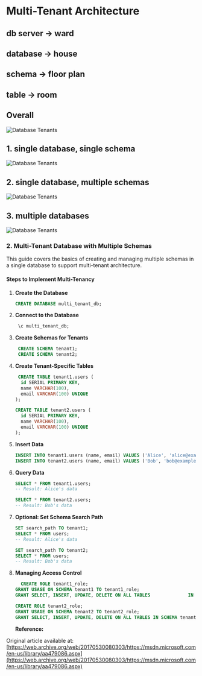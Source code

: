 # Multi-Tenant Architecture
## db server -> ward
## database -> house
## schema -> floor plan
## table -> room
## Overall

![Database Tenants](https://i.postimg.cc/VLjVRn21/multi-tenant.jpg)

## 1. single database, single schema

![Database Tenants](https://i.postimg.cc/Y9kLBcbh/singal-db-singal-schema.png)

## 2. single database, multiple schemas

![Database Tenants](https://i.postimg.cc/0NS7q0vH/singal-db-multi-schemas.png)

## 3. multiple databases

![Database Tenants](https://i.postimg.cc/nrp42j6S/singal-databases.png)

### 2. Multi-Tenant Database with Multiple Schemas

This guide covers the basics of creating and managing multiple schemas in a single database to support multi-tenant architecture.

#### Steps to Implement Multi-Tenancy

1. **Create the Database**

   ```sql
   CREATE DATABASE multi_tenant_db;

   ```

2. **Connect to the Database**

   ```sql
    \c multi_tenant_db;

   ```

3. **Create Schemas for Tenants**

   ```sql
    CREATE SCHEMA tenant1;
    CREATE SCHEMA tenant2;

   ```

4. **Create Tenant-Specific Tables**

   ```sql
    CREATE TABLE tenant1.users (
     id SERIAL PRIMARY KEY,
     name VARCHAR(100),
     email VARCHAR(100) UNIQUE
   );

   CREATE TABLE tenant2.users (
     id SERIAL PRIMARY KEY,
     name VARCHAR(100),
     email VARCHAR(100) UNIQUE
   );
   ```

5. **Insert Data**

   ```sql
   INSERT INTO tenant1.users (name, email) VALUES ('Alice', 'alice@example.com');
   INSERT INTO tenant2.users (name, email) VALUES ('Bob', 'bob@example.com');

   ```

6. **Query Data**

   ```sql
   SELECT * FROM tenant1.users;
   -- Result: Alice's data

   SELECT * FROM tenant2.users;
   -- Result: Bob's data

   ```

7. **Optional: Set Schema Search Path**

   ```sql
   SET search_path TO tenant1;
   SELECT * FROM users;
   -- Result: Alice's data

   SET search_path TO tenant2;
   SELECT * FROM users;
   -- Result: Bob's data

   ```

8. **Managing Access Control**

   ```sql
     CREATE ROLE tenant1_role;
   GRANT USAGE ON SCHEMA tenant1 TO tenant1_role;
   GRANT SELECT, INSERT, UPDATE, DELETE ON ALL TABLES 			   IN SCHEMA tenant1 TO tenant1_role;

   CREATE ROLE tenant2_role;
   GRANT USAGE ON SCHEMA tenant2 TO tenant2_role;
   GRANT SELECT, INSERT, UPDATE, DELETE ON ALL TABLES IN SCHEMA tenant2 TO tenant2_role;
   ```

   **Reference:**

Original article available at: [https://web.archive.org/web/20170530080303/https://msdn.microsoft.com/en-us/library/aa479086.aspx](https://web.archive.org/web/20170530080303/https://msdn.microsoft.com/en-us/library/aa479086.aspx)
